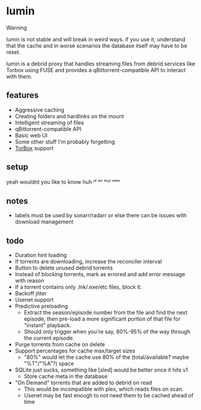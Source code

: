 # lumin

> [!WARNING]
> lumin is not stable and will break in weird ways. if you use it, understand that the cache and in worse scenarios the database itself may have to be reset.
 
lumin is a debrid proxy that handles streaming files from debrid services like Torbox using FUSE and provides a qBittorrent-compatible API to interact with them.

## features

- Aggressive caching
- Creating folders and hardlinks on the mount
- Intelligent streaming of files
- qBittorrent-compatible API
- Basic web UI
- Some other stuff I'm probably forgetting
- [TorBox](https://torbox.app) support

## setup

yeah wouldnt you like to know huh
ᶦˡˡ ᵈᵒ ᵗʰᶦˢ ˡᵃᵗᵉʳ

## notes

- labels must be used by sonarr/radarr or else there can be issues with download management

## todo

- Duration hint loading
- If torrents are downloading, increase the reconciler interval
- Button to delete unused debrid torrents
- Instead of blocking torrents, mark as errored and add error message with reason
- If a torrent contains only .lnk/.exe/etc files, block it.
- Backoff jitter
- Usenet support
- Predictive preloading
  - Extract the season/episode number from the file and find the next episode, then pre-load a more significant portion of that file for "instant" playback.
  - Should only trigger when you're say, 80%-95% of the way through the current episode.
- Purge torrents from cache on delete
- Support percentages for cache max/target sizes
  - "80%" would let the cache use 80% of the (total/available? maybe "%T"/"%A"?) space
- SQLite just sucks, something like [sled] would be better once it hits v1
  - Store cache meta in the database
- "On Demand" torrents that are added to debrid on read
  - This would be incompatible with plex, which reads files on scan.
  - Usenet may be fast enough to not need them to be cached ahead of time